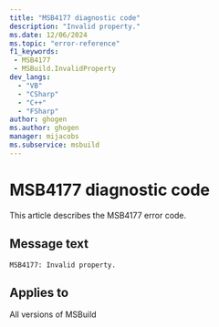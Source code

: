 ```yaml
---
title: "MSB4177 diagnostic code"
description: "Invalid property."
ms.date: 12/06/2024
ms.topic: "error-reference"
f1_keywords:
 - MSB4177
 - MSBuild.InvalidProperty
dev_langs:
  - "VB"
  - "CSharp"
  - "C++"
  - "FSharp"
author: ghogen
ms.author: ghogen
manager: mijacobs
ms.subservice: msbuild
---
```


# MSB4177 diagnostic code

<!-- :::ErrorDefinitionDescription::: -->
<!-- :::editable-content name="introDescription"::: -->
This article describes the MSB4177 error code.
<!-- :::editable-content-end::: -->

## Message text

```output
MSB4177: Invalid property.
```

<!-- :::editable-content name="postOutputDescription"::: -->
<!--
{StrBegin="MSB4177: "}
      UE: {0} is a localized message indicating what the problem was.
-->
<!-- :::editable-content-end::: -->
<!-- :::ErrorDefinitionDescription-end::: -->

## Applies to

All versions of MSBuild
